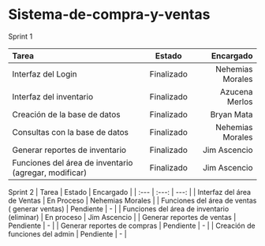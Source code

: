
# Sistema-de-compra-y-ventas

Sprint 1


| Tarea | Estado | Encargado |
| :---         |     :---:      |          ---: |
| Interfaz del Login   | Finalizado     | Nehemias Morales    |
| Interfaz del inventario   | Finalizado     | Azucena Merlos    |
| Creación de la base de datos     | Finalizado       | Bryan Mata      |
| Consultas con la base de datos     | Finalizado       | Nehemias Morales      |
| Generar reportes de inventario     | Finalizado       | Jim Ascencio      |
| Funciones del área de inventario (agregar, modificar)     | Finalizado       | Jim Ascencio      |


Sprint 2
| Tarea | Estado | Encargado |
| :---         |     :---:      |          ---: |
| Interfaz del área de Ventas     | En Proceso       | Nehemias Morales      |
| Funciones del área de ventas ( generar ventas)     | Pendiente       | -      |
| Funciones del área de inventario (eliminar)     | En proceso       | Jim Ascencio      |
| Generar reportes de ventas     | Pendiente       | -      |
| Generar reportes de compras     | Pendiente       | -      |
| Creación de funciones del admin   | Pendiente     | -    |



